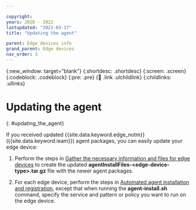 ```yaml
---

copyright:
years: 2020 - 2022
lastupdated: "2022-03-17"
title: "Updating the agent"

parent: Edge devices info
grand_parent: Edge devices
nav_order: 3
---
```


{:new_window: target="blank"}
{:shortdesc: .shortdesc}
{:screen: .screen}
{:codeblock: .codeblock}
{:pre: .pre}
{:child: .link .ulchildlink}
{:childlinks: .ullinks}

# Updating the agent
{: #updating_the_agent}

If you received updated {{site.data.keyword.edge_notm}} ({{site.data.keyword.ieam}}) agent packages, you can easily update your edge device:

1. Perform the steps in [Gather the necessary information and files for edge devices](../hub/gather_files.md#prereq_horizon) to create the updated **agentInstallFiles-&lt;edge-device-type&gt;.tar.gz** file with the newer agent packages.
  
2. For each edge device, perform the steps in [Automated agent installation and registration](automated_install.md#method_one), except that when running the **agent-install.sh** command, specify the service and pattern or policy you want to run on the edge device.
